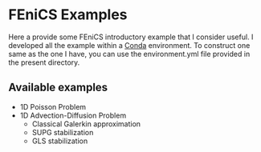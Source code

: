 # FEniCS Examples

Here a provide some FEniCS introductory example that I consider useful. I developed all the example within a [Conda](https://conda.io/docs/) environment. To construct one same as the one I have, you can use the environment.yml file provided in the present directory.

## Available examples

* 1D Poisson Problem
* 1D Advection-Diffusion Problem
    - Classical Galerkin approximation
    - SUPG stabilization
    - GLS stabilization
